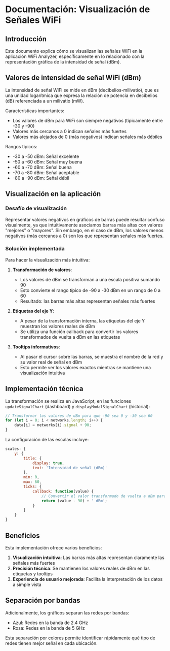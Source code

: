 # Documentación: Visualización de Señales WiFi

## Introducción

Este documento explica cómo se visualizan las señales WiFi en la aplicación WiFi Analyzer, específicamente en lo relacionado con la representación gráfica de la intensidad de señal (dBm).

## Valores de intensidad de señal WiFi (dBm)

La intensidad de señal WiFi se mide en dBm (decibelios-milivatio), que es una unidad logarítmica que expresa la relación de potencia en decibelios (dB) referenciada a un milivatio (mW).

Características importantes:
- Los valores de dBm para WiFi son siempre negativos (típicamente entre -30 y -90)
- Valores más cercanos a 0 indican señales más fuertes
- Valores más alejados de 0 (más negativos) indican señales más débiles

Rangos típicos:
- -30 a -50 dBm: Señal excelente
- -50 a -60 dBm: Señal muy buena
- -60 a -70 dBm: Señal buena
- -70 a -80 dBm: Señal aceptable
- -80 a -90 dBm: Señal débil

## Visualización en la aplicación

### Desafío de visualización

Representar valores negativos en gráficos de barras puede resultar confuso visualmente, ya que intuitivamente asociamos barras más altas con valores "mejores" o "mayores". Sin embargo, en el caso de dBm, los valores menos negativos (más cercanos a 0) son los que representan señales más fuertes.

### Solución implementada

Para hacer la visualización más intuitiva:

1. **Transformación de valores**: 
   - Los valores de dBm se transforman a una escala positiva sumando 90
   - Esto convierte el rango típico de -90 a -30 dBm en un rango de 0 a 60
   - Resultado: las barras más altas representan señales más fuertes

2. **Etiquetas del eje Y**:
   - A pesar de la transformación interna, las etiquetas del eje Y muestran los valores reales de dBm
   - Se utiliza una función callback para convertir los valores transformados de vuelta a dBm en las etiquetas

3. **Tooltips informativos**:
   - Al pasar el cursor sobre las barras, se muestra el nombre de la red y su valor real de señal en dBm
   - Esto permite ver los valores exactos mientras se mantiene una visualización intuitiva

## Implementación técnica

La transformación se realiza en JavaScript, en las funciones `updateSignalChart` (dashboard) y `displayModalSignalChart` (historial):

```javascript
// Transformar los valores de dBm para que -90 sea 0 y -30 sea 60
for (let i = 0; i < networks.length; i++) {
    data[i] = networks[i].signal + 90;
}
```

La configuración de las escalas incluye:

```javascript
scales: {
    y: {
        title: {
            display: true,
            text: 'Intensidad de señal (dBm)'
        },
        min: 0,
        max: 60,
        ticks: {
            callback: function(value) {
                // Convertir el valor transformado de vuelta a dBm para las etiquetas
                return (value - 90) + ' dBm';
            }
        }
    }
}
```

## Beneficios

Esta implementación ofrece varios beneficios:

1. **Visualización intuitiva**: Las barras más altas representan claramente las señales más fuertes
2. **Precisión técnica**: Se mantienen los valores reales de dBm en las etiquetas y tooltips
3. **Experiencia de usuario mejorada**: Facilita la interpretación de los datos a simple vista

## Separación por bandas

Adicionalmente, los gráficos separan las redes por bandas:
- Azul: Redes en la banda de 2.4 GHz
- Rosa: Redes en la banda de 5 GHz

Esta separación por colores permite identificar rápidamente qué tipo de redes tienen mejor señal en cada ubicación.
